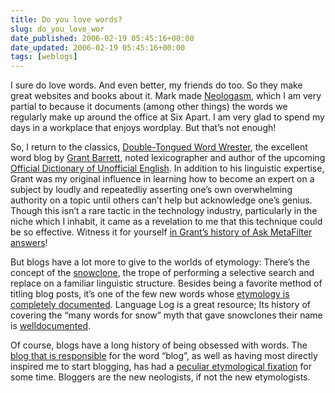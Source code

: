```yaml
---
title: Do you love words?
slug: do_you_love_wor
date_published: 2006-02-19 05:45:16+00:00
date_updated: 2006-02-19 05:45:16+00:00
tags: [weblogs]
---
```

I sure do love words. And even better, my friends do too. So they make great websites and books about it. Mark made [Neologasm](http://neologasm.org/), which I am very partial to because it documents (among other things) the words we regularly make up around the office at Six Apart. I am very glad to spend my days in a workplace that enjoys wordplay. But that’s not enough!

So, I return to the classics, [Double-Tongued Word Wrester](http://www.doubletongued.org/), the excellent word blog by [Grant Barrett](http://www.grantbarrett.com/), noted lexicographer and author of the upcoming [Official Dictionary of Unofficial English](http://www.amazon.com/exec/obidos/ASIN/0071458042/2020-20). In addition to his linguistic expertise, Grant was my original influence in learning how to become an expert on a subject by loudly and repeatedliy asserting one’s own overwhelming authority on a topic until others can’t help but acknowledge one’s genius. Though this isn’t a rare tactic in the technology industry, particularly in the niche which I inhabit, it came as a revelation to me that this technique could be so effective. Witness it for yourself [in Grant’s history of Ask MetaFilter answers](http://ask.metafilter.com/search_comments.mefi?user_ID=264)!

But blogs have a lot more to give to the worlds of etymology: There’s the concept of the [snowclone](http://en.wikipedia.org/wiki/Snowclone), the trope of performing a selective search and replace on a familiar linguistic structure. Besides being a favorite method of titling blog posts, it’s one of the few new words whose [etymology is completely documented](http://itre.cis.upenn.edu/~myl/languagelog/archives/000350.html). Language Log is a great resource; Its history of covering the “many words for snow” myth that gave snowclones their name is [well](http://itre.cis.upenn.edu/~myl/languagelog/archives/002248.html)[documented](http://itre.cis.upenn.edu/~myl/languagelog/archives/000061.html).

Of course, blogs have a long history of being obsessed with words. The [blog that is responsible](http://www.peterme.com) for the word “blog”, as well as having most directly inspired me to start blogging, has had a [peculiar etymological fixation](http://www.peterme.com/poontang/) for some time. Bloggers are the new neologists, if not the new etymologists.
